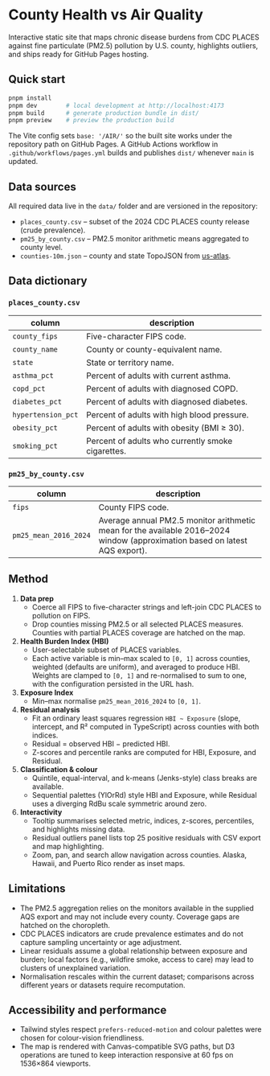 # County Health vs Air Quality

Interactive static site that maps chronic disease burdens from CDC PLACES against fine particulate (PM2.5) pollution by U.S. county, highlights outliers, and ships ready for GitHub Pages hosting.

## Quick start

```bash
pnpm install
pnpm dev        # local development at http://localhost:4173
pnpm build      # generate production bundle in dist/
pnpm preview    # preview the production build
```

The Vite config sets `base: '/AIR/'` so the built site works under the repository path on GitHub Pages. A GitHub Actions workflow in `.github/workflows/pages.yml` builds and publishes `dist/` whenever `main` is updated.

## Data sources

All required data live in the `data/` folder and are versioned in the repository:

- `places_county.csv` &ndash; subset of the 2024 CDC PLACES county release (crude prevalence).
- `pm25_by_county.csv` &ndash; PM2.5 monitor arithmetic means aggregated to county level.
- `counties-10m.json` &ndash; county and state TopoJSON from [us-atlas](https://github.com/topojson/us-atlas).

## Data dictionary

### `places_county.csv`

| column | description |
| --- | --- |
| `county_fips` | Five-character FIPS code. |
| `county_name` | County or county-equivalent name. |
| `state` | State or territory name. |
| `asthma_pct` | Percent of adults with current asthma. |
| `copd_pct` | Percent of adults with diagnosed COPD. |
| `diabetes_pct` | Percent of adults with diagnosed diabetes. |
| `hypertension_pct` | Percent of adults with high blood pressure. |
| `obesity_pct` | Percent of adults with obesity (BMI ≥ 30). |
| `smoking_pct` | Percent of adults who currently smoke cigarettes. |

### `pm25_by_county.csv`

| column | description |
| --- | --- |
| `fips` | County FIPS code. |
| `pm25_mean_2016_2024` | Average annual PM2.5 monitor arithmetic mean for the available 2016&ndash;2024 window (approximation based on latest AQS export). |

## Method

1. **Data prep**
   - Coerce all FIPS to five-character strings and left-join CDC PLACES to pollution on FIPS.
   - Drop counties missing PM2.5 or all selected PLACES measures. Counties with partial PLACES coverage are hatched on the map.
2. **Health Burden Index (HBI)**
   - User-selectable subset of PLACES variables.
   - Each active variable is min&ndash;max scaled to `[0, 1]` across counties, weighted (defaults are uniform), and averaged to produce HBI. Weights are clamped to `[0, 1]` and re-normalised to sum to one, with the configuration persisted in the URL hash.
3. **Exposure Index**
   - Min&ndash;max normalise `pm25_mean_2016_2024` to `[0, 1]`.
4. **Residual analysis**
   - Fit an ordinary least squares regression `HBI ~ Exposure` (slope, intercept, and R² computed in TypeScript) across counties with both indices.
   - Residual = observed HBI − predicted HBI.
   - Z-scores and percentile ranks are computed for HBI, Exposure, and Residual.
5. **Classification & colour**
   - Quintile, equal-interval, and k-means (Jenks-style) class breaks are available.
   - Sequential palettes (YlOrRd) style HBI and Exposure, while Residual uses a diverging RdBu scale symmetric around zero.
6. **Interactivity**
   - Tooltip summarises selected metric, indices, z-scores, percentiles, and highlights missing data.
   - Residual outliers panel lists top 25 positive residuals with CSV export and map highlighting.
   - Zoom, pan, and search allow navigation across counties. Alaska, Hawaii, and Puerto Rico render as inset maps.

## Limitations

- The PM2.5 aggregation relies on the monitors available in the supplied AQS export and may not include every county. Coverage gaps are hatched on the choropleth.
- CDC PLACES indicators are crude prevalence estimates and do not capture sampling uncertainty or age adjustment.
- Linear residuals assume a global relationship between exposure and burden; local factors (e.g., wildfire smoke, access to care) may lead to clusters of unexplained variation.
- Normalisation rescales within the current dataset; comparisons across different years or datasets require recomputation.

## Accessibility and performance

- Tailwind styles respect `prefers-reduced-motion` and colour palettes were chosen for colour-vision friendliness.
- The map is rendered with Canvas-compatible SVG paths, but D3 operations are tuned to keep interaction responsive at 60&nbsp;fps on 1536×864 viewports.
